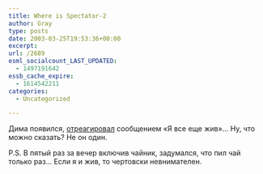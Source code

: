```yaml
---
title: Where is Spectator-2
author: Gray
type: posts
date: 2003-03-25T19:53:36+00:00
excerpt:
url: /2689
esml_socialcount_LAST_UPDATED:
  - 1497191642
essb_cache_expire:
  - 1614542211
categories:
  - Uncategorized

---
```








Дима появился, <a href="http://register.spectator.ru/26.03.2003/1" target="_blank">отреагировал</a> сообщением &#171;Я все еще жив&#187;&#8230; Ну, что можно сказать? Не он один.

P.S. В пятый раз за вечер включив чайник, задумался, что пил чай только раз&#8230; Если я и жив, то чертовски невнимателен.
